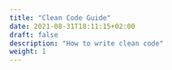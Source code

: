 ```yaml
---
title: "Clean Code Guide"
date: 2021-08-31T18:11:15+02:00
draft: false
description: "How to write clean code"
weight: 1
---
```

